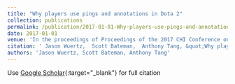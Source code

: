 ```yaml
---
title: "Why players use pings and annotations in Dota 2"
collection: publications
permalink: /publication/2017-01-01-Why-players-use-pings-and-annotations-in-Dota-2
date: 2017-01-01
venue: 'In the proceedings of Proceedings of the 2017 CHI Conference on Human Factors in Computing Systems'
citation: ' Jason Wuertz,  Scott Bateman,  Anthony Tang, &quot;Why players use pings and annotations in Dota 2.&quot; In the proceedings of Proceedings of the 2017 CHI Conference on Human Factors in Computing Systems, 2017.'
authors: 'Jason Wuertz, Scott Bateman, Anthony Tang'
---
```

Use [Google Scholar](https://scholar.google.com/scholar?q=Why+players+use+pings+and+annotations+in+Dota+2){:target="_blank"} for full citation